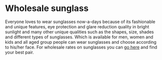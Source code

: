 # Wholesale sunglass
Everyone loves to wear sunglasses now-a-days because of its fashionable and unique features, eye protection and glare reduction quality in bright sunlight and many other unique qualities such as the shapes, size, shades and different types of sunglasses. Which is available for men, women and kids and all aged group people can wear sunglasses and choose according to his/her face. For wholesale rates on sunglasses you can <a href="https://citysunglass.com/product-category/unisex-sunglasses/">go here</a> and find your best pair.
